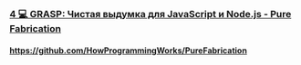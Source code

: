 ### [4 💻 GRASP: Чистая выдумка для JavaScript и Node.js - Pure Fabrication](https://www.youtube.com/watch?v=CV577a0RHBM)

#### https://github.com/HowProgrammingWorks/PureFabrication

